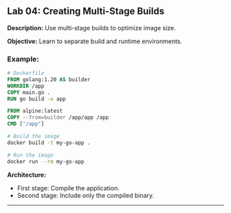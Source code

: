 ## Lab 04: Creating Multi-Stage Builds

**Description:** Use multi-stage builds to optimize image size.

**Objective:** Learn to separate build and runtime environments.

### Example:
```dockerfile
# Dockerfile
FROM golang:1.20 AS builder
WORKDIR /app
COPY main.go .
RUN go build -o app

FROM alpine:latest
COPY --from=builder /app/app /app
CMD ["/app"]
```
```bash
# Build the image
docker build -t my-go-app .

# Run the image
docker run --rm my-go-app
```

**Architecture:**
- First stage: Compile the application.
- Second stage: Include only the compiled binary.

---
